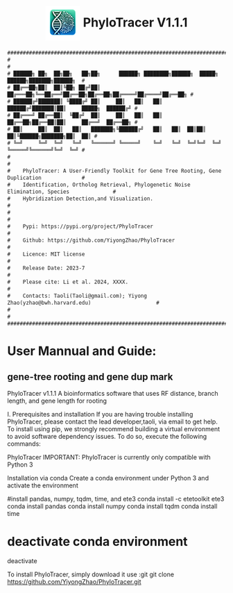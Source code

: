 
<div align="center">
  
# <img src="logo/PhyloTracer_logo.png" width="80" height="80" align="center"> PhyloTracer V1.1.1 </div> 

```
###############################################################################################
#                                                                                             #
# ██████╗ ██╗  ██╗██╗   ██╗██╗      ██████╗ ████████╗██████╗  █████╗  ██████╗███████╗██████╗  #
# ██╔══██╗██║  ██║╚██╗ ██╔╝██║     ██╔═══██╗╚══██╔══╝██╔══██╗██╔══██╗██╔════╝██╔════╝██╔══██╗ #
# ██████╔╝███████║ ╚████╔╝ ██║     ██║   ██║   ██║   ██████╔╝███████║██║     █████╗  ██████╔╝ #
# ██╔═══╝ ██╔══██║  ╚██╔╝  ██║     ██║   ██║   ██║   ██╔══██╗██╔══██║██║     ██╔══╝  ██╔══██╗ #
# ██║     ██║  ██║   ██║   ███████╗╚██████╔╝   ██║   ██║  ██║██║  ██║╚██████╗███████╗██║  ██║ #
# ╚═╝     ╚═╝  ╚═╝   ╚═╝   ╚══════╝ ╚═════╝    ╚═╝   ╚═╝  ╚═╝╚═╝  ╚═╝ ╚═════╝╚══════╝╚═╝  ╚═╝ #                            
#                                                                                             #
#    PhyloTracer: A User-Friendly Toolkit for Gene Tree Rooting, Gene Duplication             #
#    Identification, Ortholog Retrieval, Phylogenetic Noise Elimination, Species              #
#    Hybridization Detection,and Visualization.                                               #
#                                                                                             #
#    Pypi: https://pypi.org/project/PhyloTracer                                               #
#    Github: https://github.com/YiyongZhao/PhyloTracer                                        #
#    Licence: MIT license                                                                     #
#    Release Date: 2023-7                                                                     #
#    Please cite: Li et al. 2024, XXXX.                                                       #
#    Contacts: Taoli(Taoli@gmail.com); Yiyong Zhao(yzhao@bwh.harvard.edu)                     #
#                                                                                             #
###############################################################################################
```


# User Mannual and Guide:
## gene-tree rooting and gene dup mark

PhyloTracer v1.1.1
A bioinformatics software that uses RF distance, branch length, and gene length for rooting

I. Prerequisites and installation
If you are having trouble installing PhyloTracer, please contact the lead developer,taoli, via email to get help.
To install using pip, we strongly recommend building a virtual environment to avoid software dependency issues. To do so, execute the following commands:

PhyloTracer
IMPORTANT: PhyloTracer is currently only compatible with Python 3

Installation via conda
Create a conda environment under Python 3 and activate the environment

#install pandas, numpy, tqdm, time, and ete3
conda install -c etetoolkit ete3
conda install pandas
conda install numpy
conda install tqdm
conda install time

# deactivate conda environment
deactivate

To install PhyloTracer, simply download it use :git
git clone https://github.com/YiyongZhao/PhyloTracer.git
